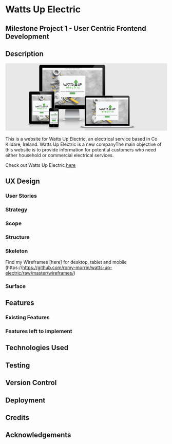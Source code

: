 # Watts Up Electric
## Milestone Project 1 - User Centric Frontend Development

## Description

![Mock ups for Website](https://github.com/romy-morrin/watts-up-electric/raw/master/wireframes/mockups.png/ "Mock Ups for Website")

This is a website for Watts Up Electric, an electrical service based in Co Kildare, Ireland. Watts Up Electric is a new companyThe main objective of this website is to provide information for potential customers who need either household or commercial electrical services. 

Check out Watts Up Electric [here](https://romy-morrin.github.io/watts-up-electric/)

## UX Design

### User Stories

### Strategy

### Scope

### Structure

### Skeleton

Find my Wireframes [here] for desktop, tablet and mobile (https://https://github.com/romy-morrin/watts-up-electric/raw/master/wireframes/)

### Surface

## Features

### Existing Features

### Features left to implement

## Technologies Used

## Testing

## Version Control

## Deployment

## Credits

## Acknowledgements




